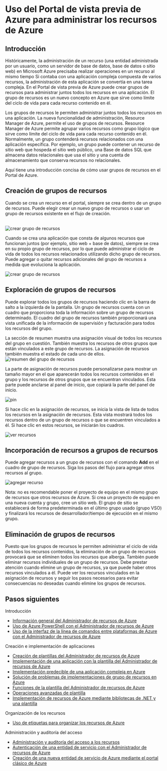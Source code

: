 <properties 
	pageTitle="Uso del Portal de vista previa de Azure para administrar los recursos de Azure" 
	description="Agrupe varios recursos como grupo lógico que se convierte en el límite del ciclo de vida de los recursos que contiene." 
	services="azure-portal" 
	documentationCenter="" 
	authors="" 
	manager="wpickett" 
	editor=""/>

<tags 
	ms.service="azure-portal" 
	ms.workload="multiple" 
	ms.tgt_pltfrm="na" 
	ms.devlang="na" 
	ms.topic="article" 
	ms.date="06/22/2015" 
	ms.author="tomfitz"/>


# Uso del Portal de vista previa de Azure para administrar los recursos de Azure

## Introducción

Históricamente, la administración de un recurso (una entidad administrada por un usuario, como un servidor de base de datos, base de datos o sitio web) en Microsoft Azure precisaba realizar operaciones en un recurso al mismo tiempo Si contaba con una aplicación compleja compuesta de varios recursos, la administración de esta aplicación se convertía en una tarea compleja. En el Portal de vista previa de Azure puede crear grupos de recursos para administrar juntos todos los recursos en una aplicación. El grupo de recursos es un nuevo concepto en Azure que sirve como límite del ciclo de vida para cada recurso contenido en él.

Los grupos de recursos le permiten administrar juntos todos los recursos en una aplicación. La nueva funcionalidad de administración, Resource Manager de Azure, permite el uso de grupos de recursos. Resource Manager de Azure permite agrupar varios recursos como grupo lógico que sirve como límite del ciclo de vida para cada recurso contenido en él. Normalmente, un grupo contenderá recursos relacionados con una aplicación específica. Por ejemplo, un grupo puede contener un recurso de sitio web que hospeda el sitio web público, una Base de datos SQL que almacena datos relacionales que usa el sitio y una cuenta de almacenamiento que conserva recursos no relacionales.

Aquí tiene una introducción concisa de cómo usar grupos de recursos en el Portal de Azure.

## Creación de grupos de recursos

Cuando se crea un recurso en el portal, siempre se crea dentro de un grupo de recursos. Puede elegir crear un nuevo grupo de recursos o usar un grupo de recursos existente en el flujo de creación.<br><br />

![crear grupo de recursos](./media/resource-group-portal/1_createWebsite.png)

Cuando se crea una aplicación que consta de algunos recursos que funcionan juntos (por ejemplo, sitio web + base de datos), siempre se crea en su propio grupo de recursos, por lo que puede administrar el ciclo de vida de todos los recursos relacionados utilizando dicho grupo de recursos. Puede agregar o quitar recursos adicionales del grupo de recursos a medida que evoluciona la aplicación.

![crear grupo de recursos](./media/resource-group-portal/2_createWSandDB.png)

## Exploración de grupos de recursos

Puede explorar todos los grupos de recursos haciendo clic en la barra de salto a la izquierda de la pantalla. Un grupo de recursos cuenta con un cuadro que proporciona toda la información sobre un grupo de recursos determinado. El cuadro del grupo de recursos también proporcionará una vista unificada de la información de supervisión y facturación para todos los recursos del grupo.

La sección de resumen muestra una asignación visual de todos los recursos del grupo en cuestión. También muestra los recursos de otros grupos que están vinculados a este grupo de recursos. La asignación de recursos también muestra el estado de cada uno de ellos.![resumen del grupo de recursos](./media/resource-group-portal/3_1BrowseRGs.png)

La parte de asignación de recursos puede personalizarse para mostrar un tamaño mayor en el que aparecerán todos los recursos contenidos en el grupo y los recursos de otros grupos que se encuentran vinculados. Esta parte puede anclarse al panel de inicio, que copiará la parte del panel de inicio.

![pin](./media/resource-group-portal/3_2BrowseRGs.png)

Si hace clic en la asignación de recursos, se inicia la vista de lista de todos los recursos en la asignación de recursos. Esta vista mostrará todos los recursos dentro de un grupo de recursos o que se encuentren vinculados a él. Si hace clic en estos recursos, se iniciarán los cuadros.

![ver recursos](./media/resource-group-portal/3_3BrowseRGs.png)

## Incorporación de recursos a grupos de recursos

Puede agregar recursos a un grupo de recursos con el comando **Add** en el cuadro de grupo de recursos. Siga los pasos del flujo para agregar otros recursos al grupo.

![agregar recurso](./media/resource-group-portal/4_AddResource.png)

Nota: no es recomendable poner el proyecto de equipo en el mismo grupo de recursos que otros recursos de Azure. Si crea un proyecto de equipo en una nueva cuenta y grupo, cree un sitio web. El grupo de sitio se establecerá de forma predeterminada en el último grupo usado (grupo VSO) y finalizará los recursos de desarrollador/tiempo de ejecución en el mismo grupo.

## Eliminación de grupos de recursos

Puesto que los grupos de recursos le permiten administrar el ciclo de vida de todos los recursos contenidos, la eliminación de un grupo de recursos provocará que se eliminen todos los recursos que alberga. También puede eliminar recursos individuales de un grupo de recursos. Debe prestar atención cuando elimine un grupo de recursos, ya que puede haber otros recursos vinculados a él. Puede ver los recursos vinculados en la asignación de recursos y seguir los pasos necesarios para evitar consecuencias no deseadas cuando elimine los grupos de recursos.

## Pasos siguientes
Introducción

- [Información general del Administrador de recursos de Azure](../resource-group-overview.md)  
- [Uso de Azure PowerShell con el Administrador de recursos de Azure](../powershell-azure-resource-manager.md)
- [Uso de la interfaz de la línea de comandos entre plataformas de Azure con el Administrador de recursos de Azure](../xplat-cli-azure-resource-manager.md)  
  
Creación e implementación de aplicaciones
  
- [Creación de plantillas del Administrador de recursos de Azure](../resource-group-authoring-templates.md)  
- [Implementación de una aplicación con la plantilla del Administrador de recursos de Azure](resource-group-template-deploy.md)
- [Implementación predecible de una aplicación compleja en Azure](../app-service-web/app-service-deploy-complex-application-predictably.md)
- [Solución de problemas de implementaciones de grupo de recursos en Azure](../resource-group-deploy-debug.md)  
- [Funciones de la plantilla del Administrador de recursos de Azure](../resource-group-template-functions.md)  
- [Operaciones avanzadas de plantilla](../resource-group-advanced-template.md)  
- [Implementación de recursos de Azure mediante bibliotecas de .NET y una plantilla](../arm-template-deployment.md)
  
Organización de los recursos
  
- [Uso de etiquetas para organizar los recursos de Azure](../resource-group-using-tags.md)  
  
Administración y auditoría del acceso
  
- [Administración y auditoría del acceso a los recursos](resource-group-rbac.md)  
- [Autenticación de una entidad de servicio con el Administrador de recursos de Azure](../resource-group-authenticate-service-principal.md)  
- [Creación de una nueva entidad de servicio de Azure mediante el portal clásico de Azure](../resource-group-create-service-principal-portal.md)  
  


 

<!---HONumber=July15_HO3-->